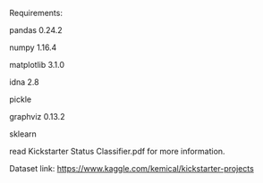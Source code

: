 Requirements:

pandas 0.24.2

numpy 1.16.4

matplotlib 3.1.0

idna 2.8

pickle 

graphviz 0.13.2

sklearn 

read Kickstarter Status Classifier.pdf for more information.

Dataset link: https://www.kaggle.com/kemical/kickstarter-projects
